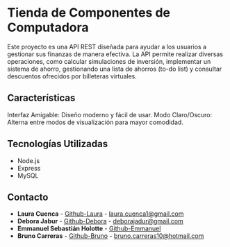 # Tienda de Componentes de Computadora
Este proyecto es una API REST diseñada para ayudar a los usuarios a gestionar sus finanzas de manera efectiva. 
La API permite realizar diversas operaciones, como calcular simulaciones de inversión, implementar un sistema de ahorro, gestionando una lista de ahorros (to-do list) y consultar descuentos ofrecidos por billeteras virtuales.

## Características
Interfaz Amigable: Diseño moderno y fácil de usar.
Modo Claro/Oscuro: Alterna entre modos de visualización para mayor comodidad.

## Tecnologías Utilizadas
- Node.js
- Express
- MySQL

## Contacto

- **Laura Cuenca** - [Github-Laura](https://github.com/LauraCuenca) - laura.cuenca1@gmail.com
- **Debora Jabur** - [Github-Debora](https://github.com/DeboraJadur) - deborajadur@gmail.com
- **Emmanuel Sebastián Holotte** - [Github-Emmanuel](https://github.com/Gaz125) 
- **Bruno Carreras** - [Github-Bruno](https://github.com/BrunoCarreras) - bruno.carreras10@hotmail.com
